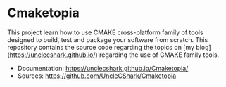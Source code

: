 # Cmaketopia

This project learn how to use CMAKE cross-platform family of tools designed to build, test and package your software from scratch.
This repository contains the source code regarding the topics on [my blog] (https://unclecshark.github.io/) regarding the use of CMAKE family tools.

* Documentation:    https://unclecshark.github.io/Cmaketopia/
* Sources:          https://github.com/UncleCShark/Cmaketopia